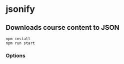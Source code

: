# jsonify

## Downloads course content to JSON

```
npm install
npm run start
```

### Options
```
```